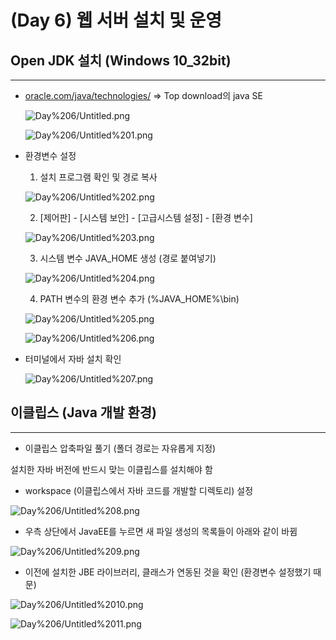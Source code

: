 # (Day 6) 웹 서버 설치 및 운영

## Open JDK 설치 (Windows 10_32bit)

---

- [oracle.com/java/technologies/](http://oracle.com/java/technologies/) ⇒ Top download의 java SE

    ![Day%206/Untitled.png](images/Day%206/Untitled.png)

    ![Day%206/Untitled%201.png](images/Day%206/Untitled%201.png)

- 환경변수 설정
    1. 설치 프로그램 확인 및 경로 복사

    ![Day%206/Untitled%202.png](images/Day%206/Untitled%202.png)

    2. [제어판] - [시스템 보안] - [고급시스템 설정] - [환경 변수]

    ![Day%206/Untitled%203.png](images/Day%206/Untitled%203.png)

    3. 시스템 변수 JAVA_HOME 생성 (경로 붙여넣기)

    ![Day%206/Untitled%204.png](images/Day%206/Untitled%204.png)

    4. PATH 변수의 환경 변수 추가 (%JAVA_HOME%\bin)

    ![Day%206/Untitled%205.png](images/Day%206/Untitled%205.png)

    ![Day%206/Untitled%206.png](images/Day%206/Untitled%206.png)

- 터미널에서 자바 설치 확인

    ![Day%206/Untitled%207.png](images/Day%206/Untitled%207.png)

## 이클립스 (Java 개발 환경)

---

- 이클립스 압축파일 풀기 (폴더 경로는 자유롭게 지정)

설치한 자바 버전에 반드시 맞는 이클립스를 설치해야 함

- workspace (이클립스에서 자바 코드를 개발할 디렉토리) 설정

![Day%206/Untitled%208.png](images/Day%206/Untitled%208.png)

- 우측 상단에서 JavaEE를 누르면 새 파일 생성의 목록들이 아래와 같이 바뀜

![Day%206/Untitled%209.png](images/Day%206/Untitled%209.png)

- 이전에 설치한 JBE 라이브러리, 클래스가 연동된 것을 확인 (환경변수 설정했기 때문)

![Day%206/Untitled%2010.png](images/Day%206/Untitled%2010.png)

![Day%206/Untitled%2011.png](images/Day%206/Untitled%2011.png)